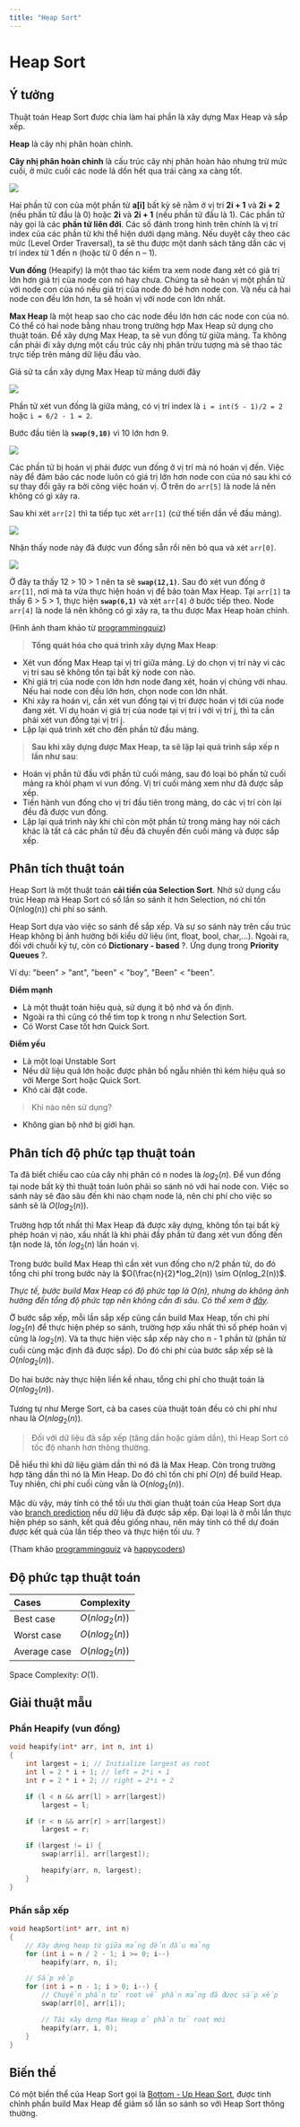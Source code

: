 ```yaml
---
title: "Heap Sort"
---
```


<link rel="stylesheet" href="main.css">

# Heap Sort

## Ý tưởng

Thuật toán Heap Sort được chia làm hai phần là xây dựng Max Heap và sắp xếp.

**Heap** là cây nhị phân hoàn chỉnh.

**Cây nhị phân hoàn chỉnh** là cấu trúc cây nhị phân hoàn hảo nhưng trừ mức cuối, ở mức cuối các node lá dồn hết qua trái càng xa càng tốt.

<img src = "../img/Sort2.png">

Hai phần tử con của một phần tử **a[i]** bất kỳ sẽ nằm ở vị trí **2i + 1** và **2i + 2** (nếu phần tử đầu là 0) hoặc **2i** và **2i + 1** (nếu phần tử đầu là 1). Các phần tử này gọi là các **phần tử liên đới**. Các số đánh trong hình trên chính là vị trí index của các phần tử khi thể hiện dưới dạng mảng. Nếu duyệt cây theo các mức (Level Order Traversal), ta sẽ thu được một danh sách tăng dần các vị trí index từ 1 đến n (hoặc từ 0 đến n – 1).

**Vun đống** (Heapify) là một thao tác kiểm tra xem node đang xét có giá trị lớn hơn giá trị của node con nó hay chưa. Chúng ta sẽ hoán vị một phần tử với node con của nó nếu giá trị của node đó bé hơn node con. Và nếu cả hai node con đều lớn hơn, ta sẽ hoán vị với node con lớn nhất.

**Max Heap** là một heap sao cho các node đều lớn hơn các node con của nó. Có thể có hai node bằng nhau trong trường hợp Max Heap sử dụng cho thuật toán. Để xây dựng Max Heap, ta sẽ vun đống từ giữa mảng. Ta không cần phải đi xây dựng một cấu trúc cây nhị phân trừu tượng mà sẽ thao tác trực tiếp trên mảng dữ liệu đầu vào.

Giả sử ta cần xây dựng Max Heap từ mảng dưới đây

<img src = "../img/sort3.png">

Phần tử xét vun đống là giữa mảng, có vị trí index là `i = int(5 - 1)/2 = 2` hoặc `i = 6/2 - 1 = 2`.

Bước đầu tiên là **`swap(9,10)`** vì 10 lớn hơn 9.

<img src = "../img/sort4.png">

Các phần tử bị hoán vị phải được vun đống ở vị trí mà nó hoán vị đến. Việc này để đảm bảo các node luôn có giá trị lớn hơn node con của nó sau khi có sự thay đổi gây ra bởi công việc hoán vị. Ở trên do `arr[5]` là node lá nên không có gì xảy ra.

Sau khi xét `arr[2]` thì ta tiếp tục xét `arr[1]` (cứ thế tiến dần về đầu mảng).

<img src = "../img/sort5.png">

Nhận thấy node này đã được vun đống sẵn rồi nên bỏ qua và xét `arr[0]`.

<img src = "../img/sort6.png">

Ở đây ta thấy 12 > 10 > 1 nên ta sẽ **`swap(12,1)`**. Sau đó xét vun đống ở `arr[1]`, nơi mà ta vừa thực hiện hoán vị để bảo toàn Max Heap. Tại `arr[1]` ta thấy 6 > 5 > 1, thực hiện **`swap(6,1)`** và xét `arr[4]` ở bước tiếp theo. Node `arr[4]` là node lá nên không có gì xảy ra, ta thu được Max Heap hoàn chỉnh.

(Hình ảnh tham khảo từ [programmingquiz](https://www.programiz.com/dsa/heap-sort))

> **Tổng quát hóa cho quá trình xây dựng Max Heap**:

- Xét vun đống Max Heap tại vị trí giữa mảng. Lý do chọn vị trí này vì các vị trí sau sẽ không tồn tại bất kỳ node con nào.
- Khi giá trị của node con lớn hơn node đang xét, hoán vị chúng với nhau. Nếu hai node con đều lớn hơn, chọn node con lớn nhất.
- Khi xảy ra hoán vị, cần xét vun đống tại vị trí được hoán vị tới của node đang xét. Ví dụ hoán vị giá trị của node tại vị trí i với vị trí j, thì ta cần phải xét vun đống tại vị trí j.
- Lặp lại quá trình xét cho đến phần tử đầu mảng.

> **Sau khi xây dựng được Max Heap, ta sẽ lặp lại quá trình sắp xếp n lần như sau**:

- Hoán vị phần tử đầu với phần tử cuối mảng, sau đó loại bỏ phần tử cuối mảng ra khỏi phạm vi vun đống. Vị trí cuối mảng xem như đã được sắp xếp.
- Tiến hành vun đống cho vị trí đầu tiên trong mảng, do các vị trí còn lại đều đã được vun đống.
- Lặp lại quá trình này khi chỉ còn một phần tử trong mảng hay nói cách khác là tất cả các phần tử đều đã chuyển đến cuối mảng và được sắp xếp.

## Phân tích thuật toán

Heap Sort là một thuật toán **cải tiến của Selection Sort**. Nhờ sử dụng cấu trúc Heap mà Heap Sort có số lần so sánh ít hơn Selection, nó chỉ tốn O(nlog(n)) chi phí so sánh.

Heap Sort dựa vào việc so sánh để sắp xếp. Và sự so sánh này trên cấu trúc Heap không bị ảnh hưởng bởi kiểu dữ liệu (int, float, bool, char,...). Ngoài ra, đối với chuỗi ký tự, còn có **Dictionary - based** ?. Ứng dụng trong **Priority Queues** ?.

Ví dụ: "been" > "ant", "been" < "boy", "Been" < "been".

**Điểm mạnh**

- Là một thuật toán hiệu quả, sử dụng ít bộ nhớ và ổn định.
- Ngoài ra thì cũng có thể tìm top k trong n như Selection Sort.
- Có Worst Case tốt hơn Quick Sort.

**Điểm yếu**

- Là một loại Unstable Sort
- Nếu dữ liệu quá lớn hoặc được phân bố ngẫu nhiên thì kém hiệu quả so với Merge Sort hoặc Quick Sort.
- Khó cài đặt code.

> Khi nào nên sử dụng?

- Không gian bộ nhớ bị giới hạn.

## Phân tích độ phức tạp thuật toán

Ta đã biết chiều cao của cây nhị phân có n nodes là $log_2(n)$. Để vun đống tại node bất kỳ thì thuật toán luôn phải so sánh nó với hai node con. Việc so sánh này sẽ đào sâu đến khi nào chạm node lá, nên chi phí cho việc so sánh sẽ là $O(log_2(n))$.

Trường hợp tốt nhất thì Max Heap đã được xây dựng, không tồn tại bất kỳ phép hoán vị nào, xấu nhất là khi phải đẩy phần tử đang xét vun đống đến tận node lá, tốn $log_2(n)$ lần hoán vị.

Trong bước build Max Heap thì cần xét vun đống cho n/2 phần tử, do đó tổng chi phí trong bước này là $O(\frac{n}{2}*log_2(n)) \sim O(nlog_2(n))$.

_Thực tế, bước build Max Heap có độ phức tạp là O(n), nhưng do không ảnh hưởng đến tổng độ phức tạp nên không cần đi sâu. Có thể xem ở [đây](https://www.happycoders.eu/algorithms/heapsort/)._

Ở bước sắp xếp, mỗi lần sắp xếp cũng cần build Max Heap, tốn chi phí $log_2(n)$ để thực hiện phép so sánh, trường hợp xấu nhất thì số phép hoán vị cũng là $log_2(n)$. Và ta thực hiện việc sắp xếp này cho n - 1 phần tử (phần tử cuối cùng mặc định đã được sắp). Do đó chi phí của bước sắp xếp sẽ là $O(nlog_2(n))$.

Do hai bước này thực hiện liền kề nhau, tổng chi phí cho thuật toán là $O(nlog_2(n))$.

Tương tự như Merge Sort, cả ba cases của thuật toán đều có chi phí như nhau là $O(nlog_2(n))$.

> Đối với dữ liệu đã sắp xếp (tăng dần hoặc giảm dần), thì Heap Sort có tốc độ nhanh hơn thông thường.

Dễ hiểu thì khi dữ liệu giảm dần thì nó đã là Max Heap. Còn trong trường hợp tăng dần thì nó là Min Heap. Do đó chỉ tốn chi phí $O(n)$ để build Heap. Tuy nhiên, chi phí cuối cùng vẫn là $O(nlog_2(n))$.

Mặc dù vậy, máy tính có thể tối ưu thời gian thuật toán của Heap Sort dựa vào [branch prediction](https://en.wikipedia.org/wiki/Branch_predictor) nếu dữ liệu đã được sắp xếp. Đại loại là ở mỗi lần thực hiện phép so sánh, kết quả đều giống nhau, nên máy tính có thể dự đoán được kết quả của lần tiếp theo và thực hiện tối ưu. ?

(Tham khảo [programmingquiz](https://www.programiz.com/dsa/heap-sort) và [happycoders](https://www.happycoders.eu/algorithms/heapsort/))

## Độ phức tạp thuật toán

| Cases        | Complexity     |
| :----------- | :------------- |
| Best case    | $O(nlog_2(n))$ |
| Worst case   | $O(nlog_2(n))$ |
| Average case | $O(nlog_2(n))$ |

Space Complexity: $O(1)$.

## Giải thuật mẫu

### Phần Heapify (vun đống)

```c++
void heapify(int* arr, int n, int i)
{
    int largest = i; // Initialize largest as root
    int l = 2 * i + 1; // left = 2*i + 1
    int r = 2 * i + 2; // right = 2*i + 2

    if (l < n && arr[l] > arr[largest])
        largest = l;

    if (r < n && arr[r] > arr[largest])
        largest = r;

    if (largest != i) {
        swap(arr[i], arr[largest]);

        heapify(arr, n, largest);
    }
}
```

### Phần sắp xếp

```c++
void heapSort(int* arr, int n)
{
    // Xây dựng heap từ giữa mảng đến đầu mảng
    for (int i = n / 2 - 1; i >= 0; i--)
        heapify(arr, n, i);

    // Sắp xếp
    for (int i = n - 1; i > 0; i--) {
        // Chuyển phần tử root về phần mảng đã được sắp xếp
        swap(arr[0], arr[i]);

        // Tái xây dựng Max Heap ở phần tử root mới
        heapify(arr, i, 0);
    }
}
```

## Biến thể

Có một biến thể của Heap Sort gọi là [Bottom - Up Heap Sort](https://www.happycoders.eu/algorithms/heapsort/), được tinh chỉnh phần build Max Heap để giảm số lần so sánh so với Heap Sort thông thường.
